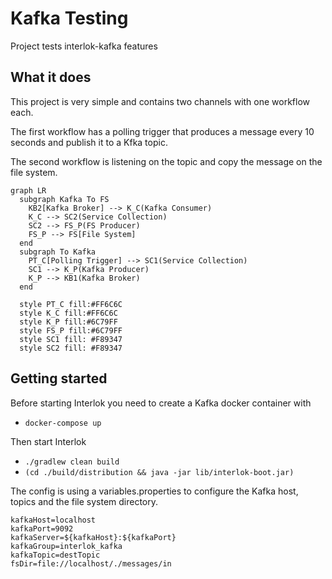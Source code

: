 # Kafka Testing

Project tests interlok-kafka features

## What it does

This project is very simple and contains two channels with one workflow each.

The first workflow has a polling trigger that produces a message every 10 seconds and publish it to a Kfka topic.

The second workflow is listening on the topic and copy the message on the file system.

```mermaid
graph LR
  subgraph Kafka To FS
    KB2[Kafka Broker] --> K_C(Kafka Consumer)
    K_C --> SC2(Service Collection)
    SC2 --> FS_P(FS Producer)
    FS_P --> FS[File System]
  end
  subgraph To Kafka
    PT_C[Polling Trigger] --> SC1(Service Collection)
    SC1 --> K_P(Kafka Producer)
	K_P --> KB1(Kafka Broker)
  end

  style PT_C fill:#FF6C6C
  style K_C fill:#FF6C6C
  style K_P fill:#6C79FF
  style FS_P fill:#6C79FF
  style SC1 fill: #F89347
  style SC2 fill: #F89347
```


## Getting started

Before starting Interlok you need to create a Kafka docker container with

* `docker-compose up`

Then start Interlok

* `./gradlew clean build`
* `(cd ./build/distribution && java -jar lib/interlok-boot.jar)`

The config is using a variables.properties to configure the Kafka host, topics and the file system directory.

```
kafkaHost=localhost
kafkaPort=9092
kafkaServer=${kafkaHost}:${kafkaPort}
kafkaGroup=interlok_kafka
kafkaTopic=destTopic
fsDir=file://localhost/./messages/in
```
